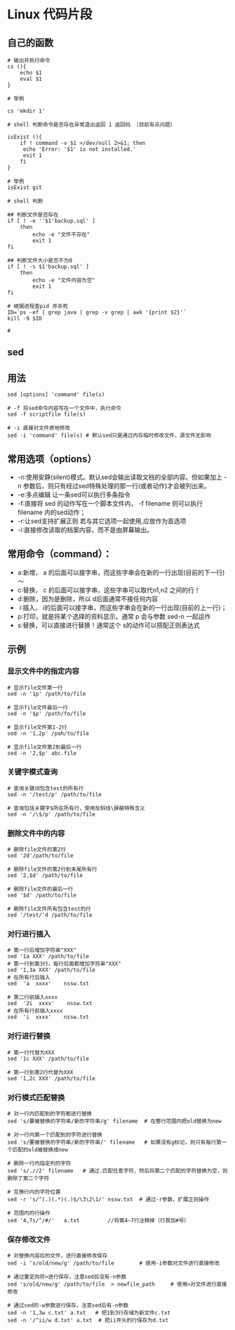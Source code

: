 # Linux 代码片段

## 自己的函数

```shell
# 输出并执行命令
cs (){
    echo $1
    eval $1
}

# 举例

cs 'mkdir 1'
```

```shell
# shell 判断命令是否存在异常退出返回 1 返回码 （目前有点问题）

isExist (){
    if ! command -v $1 >/dev/null 2>&1; then
     echo 'Error: '$1' is not installed.'
     exit 1
    fi
}

# 举例
isExist git
```

```shell
# shell 判断

## 判断文件是否存在
if [ ! -e ''$1'backup.sql' ] 
    then
        echo -e "文件不存在"
        exit 1
fi

## 判断文件大小是否不为0
if [ ! -s $1'backup.sql' ]
    then
        echo -e "文件内容为空"
        exit 1
fi
```

```shell
# 根据进程查pid 并杀死
ID=`ps -ef | grep java | grep -v grep | awk '{print $2}'`
kill -9 $ID
```

```shell
# 
```

## sed

## 用法

```shell
sed [options] 'command' file(s)

# -f 将sed命令内容写在一个文件中，执行命令
sed -f scriptfile file(s)  

# -i 直接对文件原地修改
sed -i 'command' file(s) # 默认sed只是通过内存临时修改文件，源文件无影响
```

## 常用选项（options）

- -n∶使用安静(silent)模式。默认sed会输出读取文档的全部内容。但如果加上 -n 参数后，则只有经过sed特殊处理的那一行(或者动作)才会被列出来。
- -e∶多点编辑 让一条sed可以执行多条指令
- -f∶直接将 sed 的动作写在一个脚本文件内， -f filename 则可以执行 filename 内的sed动作；
- -r∶让sed支持扩展正则 若与其它选项一起使用,应放作为首选项
- -i∶直接修改读取的档案内容，而不是由屏幕输出。

## 常用命令（command）：

- a∶新增， a 的后面可以接字串，而这些字串会在新的一行出现(目前的下一行)～
- c∶替换， c 的后面可以接字串，这些字串可以取代n1,n2 之间的行！
- d∶删除，因为是删除，所以 d后面通常不接任何内容
-  i∶插入， i的后面可以接字串，而这些字串会在新的一行出现(目前的上一行)；
- p∶打印，就是将某个选择的资料显示。通常 p 会与参数 sed-n 一起运作
- s∶替换，可以直接进行替换！通常这个 s的动作可以搭配正则表达式

## 示例

### 显示文件中的指定内容

```shell
# 显示file文件第一行
sed -n '1p' /path/to/file

# 显示file文件最后一行
sed -n '$p' /path/fo/file

# 显示file文件第1-2行
sed -n '1,2p' /pah/to/file

# 显示file文件第2到最后一行
sed -n '2,$p' abc.file
```

### 关键字模式查询

```shell
# 查询关键词包含test的所有行
sed -n '/test/p' /path/to/file

# 查询包括关键字$所在所有行，使用反斜线\屏蔽特殊含义
sed -n '/\$/p' /path/to/file
```

### 删除文件中的内容

```shell
# 删除file文件的第2行
sed '2d'/path/to/file

# 删除file文件的第2行到末尾所有行
sed '2,$d' /path/to/file

# 删除file文件的最后一行
sed '$d' /path/to/file

# 删除file文件所有包含test的行
sed '/test/'d /path/to/file
```

### 对行进行插入

```shell
# 第一行后增加字符串"XXX"
sed '1a XXX' /path/to/file
# 第一行到第3行，每行后面都增加字符串"XXX"
sed '1,3a XXX' /path/to/file
# 在所有行后插入
sed  'a  xxxx'    nssw.txt

# 第二行前插入xxxx
sed  '2i  xxxx'    nssw.txt  
# 在所有行前插入xxxx
sed  'i  xxxx'    nssw.txt   
```

### 对行进行替换

```shell
# 第一行代替为XXX
sed '1c XXX' /path/to/file

# 第一行到第2行代替为XXX
sed '1,2c XXX' /path/to/file
```

### 对行模式匹配替换

```shell
# 对一行内匹配到的字符都进行替换
sed 's/要被替换的字符串/新的字符串/g' filename  # 在整行范围内把old替换为new 

# 对一行内第一个匹配到的字符进行替换
sed 's/要被替换的字符串/新的字符串/' filename   # 如果没有g标记，则只有每行第一个匹配的old被替换成new

# 删除一行内指定列的字符
sed 's/.//2' filename   # 通过.匹配任意字符，然后将第二个匹配的字符替换为空，则删除了第二个字符

# 互换行内的字符位置
sed -r 's/^(.)(.*)(.)$/\3\2\1/' nssw.txt  # 通过-r参数，扩展正则操作

# 范围内的行操作
sed '4,7s/^/#/'   a.txt         //将第4~7行注释掉（行首加#号）
```

### 保存修改文件

```shell
# 对替换内容后的文件，进行直接修改保存 
sed -i 's/old/new/g' /path/to/file        # 使用-i参数对文件进行直接修改

# 通过重定向符>进行保存，注意sed后没有-n参数
sed 's/old/new/g' /path/to/file  > newfile_path     # 使用>对文件进行直接修改

# 通过sed的-w参数进行保存，注意sed后有-n参数
sed -n '1,3w c.txt' a.txt   # 把1到3行存储为新文件c.txt
sed -n '/^ii/w d.txt' a.txt  # 把ii开头的行保存为d.txt
```
